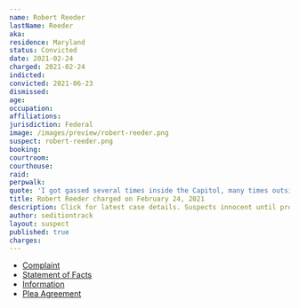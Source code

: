 ```yaml
---
name: Robert Reeder
lastName: Reeder
aka:
residence: Maryland
status: Convicted
date: 2021-02-24
charged: 2021-02-24
indicted:
convicted: 2021-06-23
dismissed:
age:
occupation:
affiliations:
jurisdiction: Federal
image: /images/preview/robert-reeder.png
suspect: robert-reeder.png
booking:
courtroom:
courthouse:
raid:
perpwalk:
quote: 'I got gassed several times inside the Capitol, many times outside the Capitol. Got shot with pepper balls. It was fucking nuts. We had to do...ah...battle with the Police inside.'
title: Robert Reeder charged on February 24, 2021
description: Click for latest case details. Suspects innocent until proven guilty.
author: seditiontrack
layout: suspect
published: true
charges:
---
```

- [Complaint](https://extremism.gwu.edu/sites/g/files/zaxdzs2191/f/Robert%20Maurice%20Reeder%20Criminal%20Complaint.pdf)
- [Statement of Facts](https://www.justice.gov/usao-dc/case-multi-defendant/file/1371496/download)
- [Information](https://www.justice.gov/usao-dc/case-multi-defendant/file/1377946/download)
- [Plea Agreement](https://www.justice.gov/usao-dc/case-multi-defendant/file/1405716/download)
